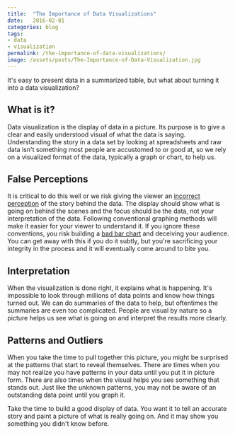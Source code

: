 ```yaml
---
title:  "The Importance of Data Visualizations"
date:   2016-02-01
categories: blog
tags:
- data
- visualization
permalink: /the-importance-of-data-visualizations/
image: /assets/posts/The-Importance-of-Data-Visualization.jpg
---
```

It's easy to present data in a summarized table, but what about turning it into a data visualization?
<!--more-->

## What is it?

Data visualization is the display of data in a picture. Its purpose is to give a clear and easily understood visual of what the data is saying. Understanding the story in a data set by looking at spreadsheets and raw data isn't something most people are accustomed to or good at, so we rely on a visualized format of the data, typically a graph or chart,  to help us.

## False Perceptions 

It is critical to do this well or we risk giving the viewer an [incorrect perception](http://data.heapanalytics.com/how-to-lie-with-data-visualization/) of the story behind the data. The display should show what is going on behind the scenes and the focus should be the data, not your interpretation of the data. Following conventional graphing methods will make it easier for your viewer to understand it. If you ignore these conventions, you risk building a [bad bar chart](http://joebuhlig.com/bad-bar-charts/) and deceiving your audience. You can get away with this if you do it subtly, but you're sacrificing your integrity in the process and it will eventually come around to bite you.

## Interpretation

When the visualization is done right, it explains what is happening. It's impossible to look through millions of data points and know how things turned out. We can do summaries of the data to help, but oftentimes the summaries are even too complicated. People are visual by nature so a picture helps us see what is going on and interpret the results more clearly.

## Patterns and Outliers

When you take the time to pull together this picture, you might be surprised at the patterns that start to reveal themselves. There are times when you may not realize you have patterns in your data until you put it in picture form. There are also times when the visual helps you see something that stands out. Just like the unknown patterns, you may not be aware of an outstanding data point until you graph it. 

Take the time to build a good display of data. You want it to tell an accurate story and paint a picture of what is really going on. And it may show you something you didn't know before.
